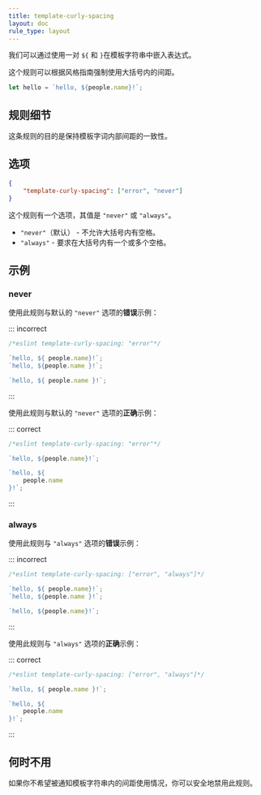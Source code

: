 ```yaml
---
title: template-curly-spacing
layout: doc
rule_type: layout
---
```


我们可以通过使用一对 `${` 和 `}`在模板字符串中嵌入表达式。

这个规则可以根据风格指南强制使用大括号内的间距。

```js
let hello = `hello, ${people.name}!`;
```

## 规则细节

这条规则的目的是保持模板字词内部间距的一致性。

## 选项

```json
{
    "template-curly-spacing": ["error", "never"]
}
```

这个规则有一个选项，其值是 `"never"` 或 `"always"`。

* `"never"`（默认） - 不允许大括号内有空格。
* `"always"` - 要求在大括号内有一个或多个空格。

## 示例

### never

使用此规则与默认的 `"never"` 选项的**错误**示例：

::: incorrect

```js
/*eslint template-curly-spacing: "error"*/

`hello, ${ people.name}!`;
`hello, ${people.name }!`;

`hello, ${ people.name }!`;
```

:::

使用此规则与默认的 `"never"` 选项的**正确**示例：

::: correct

```js
/*eslint template-curly-spacing: "error"*/

`hello, ${people.name}!`;

`hello, ${
    people.name
}!`;
```

:::

### always

使用此规则与 `"always"` 选项的**错误**示例：

::: incorrect

```js
/*eslint template-curly-spacing: ["error", "always"]*/

`hello, ${ people.name}!`;
`hello, ${people.name }!`;

`hello, ${people.name}!`;
```

:::

使用此规则与 `"always"` 选项的**正确**示例：

::: correct

```js
/*eslint template-curly-spacing: ["error", "always"]*/

`hello, ${ people.name }!`;

`hello, ${
    people.name
}!`;
```

:::

## 何时不用

如果你不希望被通知模板字符串内的间距使用情况，你可以安全地禁用此规则。

